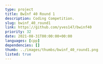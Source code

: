 ```yaml
---
type: project
title: BwInf 40 Round 1
description: Coding Competition.
slug: bwinf_40_round1
link: https://github.com/yves147/bwinf40
priority: 32
date: 2021-08-31T00:00:00+00:00
languages: [cpp]
dependencies: []
thumb: ../images/thumbs/bwinf_40_round1.png
listed: true
---
```


